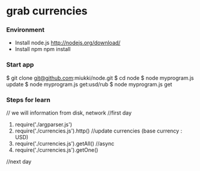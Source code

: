 grab currencies
============

### Environment
- Install  node.js
http://nodejs.org/download/
- Install  npm
npm install

### Start app
$ git clone git@github.com:miukki/node.git
$ cd node
$ node myprogram.js update
$ node myprogram.js get:usd/rub
$ node myprogram.js get

### Steps for learn

// we will  information from disk, network
//first day
1. require('./argparser.js')
2. require('./currencies.js').http()  //update currencies (base currency : USD)
3. require('./currencies.js').getAll()  //async
4. require('./currencies.js').getOne()

//next day


